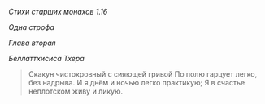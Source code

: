 *Стихи старших монахов 1\.16*

*Одна строфа*

*Глава вторая*

*Беллаттхисиса Тхера*

> Скакун чистокровный с сияющей гривой
> По полю гарцует легко, без надрыва\.
> И я днём и ночью легко практикую;
> Я в счастье неплотском живу и ликую\.